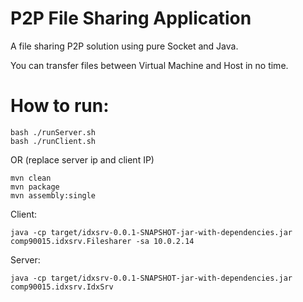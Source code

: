 # P2P File Sharing Application

A file sharing P2P solution using pure Socket and Java.

You can transfer files between Virtual Machine and Host in no time.


# How to run:

```
bash ./runServer.sh
bash ./runClient.sh
```
OR (replace server ip and client IP)
```
mvn clean
mvn package
mvn assembly:single
```

Client:
```
java -cp target/idxsrv-0.0.1-SNAPSHOT-jar-with-dependencies.jar comp90015.idxsrv.Filesharer -sa 10.0.2.14
```

Server: 
```
java -cp target/idxsrv-0.0.1-SNAPSHOT-jar-with-dependencies.jar comp90015.idxsrv.IdxSrv

```
